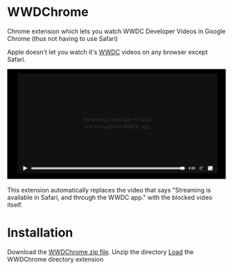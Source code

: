 # WWDChrome
Chrome extension which lets you watch WWDC Developer Videos in Google Chrome (thus not having to use Safari)

Apple doesn't let you watch it's [WWDC](https://developer.apple.com/videos/) videos on any browser except Safari.

![Streaming is available in Safari, and through the WWDC app.](https://github.com/jrejaud/WWDCVideoWatcher/blob/master/blocked_video.png?raw=true "Wtf is this shit?")

This extension automatically replaces the video that says "Streaming is available in Safari, and through the WWDC app." with the blocked video itself.

# Installation
Download the [WWDChrome zip file](WWDChrome/WWDChrome.zip).
Unzip the directory
[Load](https://developer.chrome.com/extensions/getstarted#unpacked) the WWDChrome directory extension  
